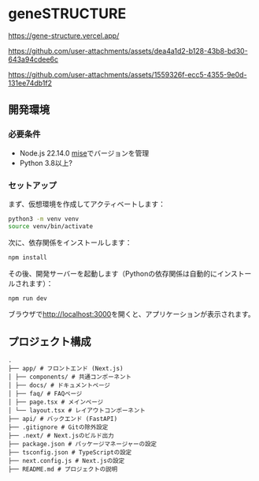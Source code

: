 # geneSTRUCTURE

https://gene-structure.vercel.app/

https://github.com/user-attachments/assets/dea4a1d2-b128-43b8-bd30-643a94cdee6c

https://github.com/user-attachments/assets/1559326f-ecc5-4355-9e0d-131ee74db1f2

## 開発環境

### 必要条件

- Node.js 22.14.0 [mise](https://github.com/jdx/mise)でバージョンを管理
- Python 3.8以上?

### セットアップ

まず、仮想環境を作成してアクティベートします：

```bash
python3 -m venv venv
source venv/bin/activate
```

次に、依存関係をインストールします：

```bash
npm install
```

その後、開発サーバーを起動します（Pythonの依存関係は自動的にインストールされます）：

```bash
npm run dev
```

ブラウザで[http://localhost:3000](http://localhost:3000)を開くと、アプリケーションが表示されます。

## プロジェクト構成

```
.
├── app/ # フロントエンド (Next.js)
│ ├── components/ # 共通コンポーネント
│ ├── docs/ # ドキュメントページ
│ ├── faq/ # FAQページ
│ ├── page.tsx # メインページ
│ └── layout.tsx # レイアウトコンポーネント
├── api/ # バックエンド (FastAPI)
├── .gitignore # Gitの除外設定
├── .next/ # Next.jsのビルド出力
├── package.json # パッケージマネージャーの設定
├── tsconfig.json # TypeScriptの設定
├── next.config.js # Next.jsの設定
├── README.md # プロジェクトの説明
```
